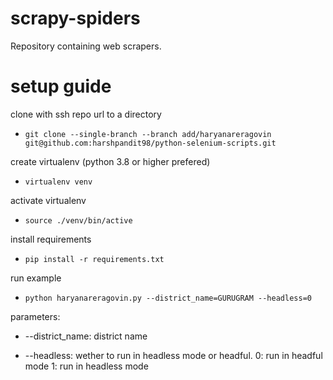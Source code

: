 # scrapy-spiders
Repository containing web scrapers.

# setup guide

clone with ssh repo url to a directory
- `git clone --single-branch --branch add/haryanareragovin git@github.com:harshpandit98/python-selenium-scripts.git`

create virtualenv (python 3.8 or higher prefered)
- `virtualenv venv`

activate virtualenv
- `source ./venv/bin/active`

install requirements
- `pip install -r requirements.txt`

run example
- `python haryanareragovin.py --district_name=GURUGRAM --headless=0`

parameters:
- --district_name: district name

- --headless: wether to run in headless mode or headful.
    0: run in headful mode
    1: run in headless mode